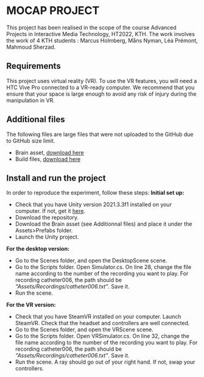 # MOCAP PROJECT
This project has been realised in the scope of the course Advanced Projects in Interactive Media Technology, HT2022, KTH.
The work involves the work of 4 KTH students : Marcus Holmberg, Måns Nyman, Léa Prémont, Mahmoud Sherzad.

## Requirements
This project uses virtual reality (VR). To use the VR features, you will need a HTC Vive Pro connected to a VR-ready computer. 
We recommend that you ensure that your space is large enough to avoid any risk of injury during the manipulation in VR.

## Additional files
The following files are large files that were not uploaded to the GitHub due to GitHub size limit. 

 -  Brain asset, [download here](https://drive.google.com/drive/folders/16Udq9WilMrpLHSWjlSX2FE2UV7RKhFIf?usp=sharing) 
 - Build files, [download here](linkTBA) 

## Install and run the project
In order to reproduce the experiment, follow these steps:
**Initial set up:**
 - Check that you have Unity version 2021.3.3f1 installed on your computer. If not, get it [here](https://unity.com/releases/editor/archive#download-archive-2021).
 - Download the repository.
 - Download the Brain asset (see Additionnal files) and place it under the  Assets>Prefabs folder.
 - Launch the Unity project.  
 
**For the desktop version:**
 - Go to the Scenes folder, and open the DesktopScene scene. 
 - Go to the Scripts folder. Open Simulator.cs. On line 28, change the file name according to the number of the recording you want to play. For recording catheter006, the path should be *"Assets/Recordings/catheter006.txt"*. Save it.
 - Run the scene.
 
**For the VR version:**
 - Check that you have SteamVR installed on your computer. Launch SteamVR. Check that the headset and controllers are well connected.
 - Go to the Scenes folder, and open the VRScene scene. 
 - Go to the Scripts folder. Open VRSimulator.cs. On line 32, change the file name according to the number of the recording you want to play. For recording catheter006, the path should be *"Assets/Recordings/catheter006.txt"*. Save it.
 - Run the scene. A ray should go out of your right hand. If not, swap your controllers.